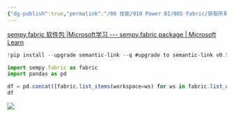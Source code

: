 ```yaml
---
{"dg-publish":true,"permalink":"/00 技能/010 Power BI/085 Fabric/获取所有Fabric工作区中项目列表/","tags":["fabric"]}
---
```



[sempy.fabric 软件包 |Microsoft学习 --- sempy.fabric package | Microsoft Learn](https://learn.microsoft.com/en-us/python/api/semantic-link-sempy/sempy.fabric?view=semantic-link-python#sempy-fabric-list-items)

```js
!pip install --upgrade semantic-link --q #upgrade to semantic-link v0.5

import sempy.fabric as fabric
import pandas as pd 

df = pd.concat([fabric.list_items(workspace=ws) for ws in fabric.list_workspaces().query('`Is On Dedicated Capacity` == True').Id], ignore_index=True)
df

```

![](https://s2.loli.net/2024/01/18/fVJUMkA5b3oauOF.png)
